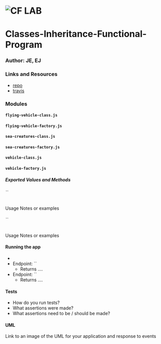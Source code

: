 ![CF](http://i.imgur.com/7v5ASc8.png) LAB
=================================================

# Classes-Inheritance-Functional-Program

### Author: JE, EJ

### Links and Resources
* [repo](https://github.com/erikmjohnson/Classes-Inheritance-Functional-Program)
* [travis]()

### Modules
#### `flying-vehicle-class.js`
#### `flying-vehicle-factory.js`
#### `sea-creatures-class.js`
#### `sea-creatures-factory.js`
#### `vehicle-class.js`
#### `vehicle-factory.js`

##### Exported Values and Methods

###### ``
Usage Notes or examples

###### ``
Usage Notes or examples


#### Running the app
* 
* Endpoint: ``
  * Returns ....
* Endpoint: ``
  * Returns ....
  
#### Tests
* How do you run tests?
* What assertions were made?
* What assertions need to be / should be made?

#### UML
Link to an image of the UML for your application and response to events
